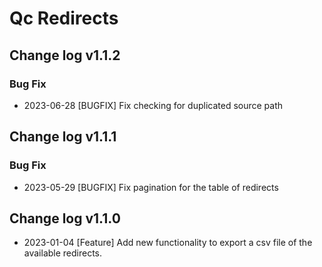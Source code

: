 # Qc Redirects

## Change log v1.1.2
### Bug Fix
- 2023-06-28 [BUGFIX]  Fix checking for duplicated source path

## Change log v1.1.1
### Bug Fix
- 2023-05-29 [BUGFIX]  Fix pagination for the table of redirects

## Change log v1.1.0
- 2023-01-04 [Feature] Add new functionality to export a csv file of the available redirects.    
